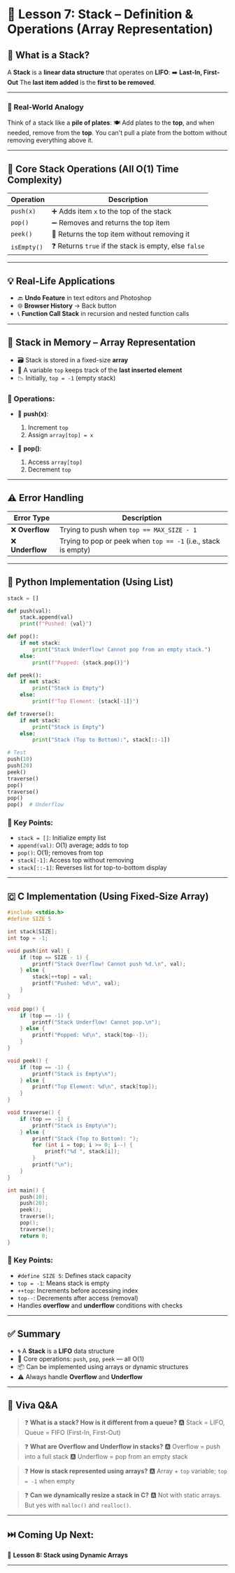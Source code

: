 # 📘 Lesson 7: Stack – Definition & Operations (Array Representation)

## 🔁 What is a Stack?

A **Stack** is a **linear data structure** that operates on **LIFO**:
➡️ **Last-In, First-Out**
The **last item added** is the **first to be removed**.

---

### 🧠 Real-World Analogy

Think of a stack like a **pile of plates**:
🍽️ Add plates to the **top**, and when needed, remove from the **top**.
You can't pull a plate from the bottom without removing everything above it.

---

## 🔧 Core Stack Operations (All O(1) Time Complexity)

| Operation   | Description                                          |
| ----------- | ---------------------------------------------------- |
| `push(x)`   | ➕ Adds item `x` to the top of the stack              |
| `pop()`     | ➖ Removes and returns the top item                   |
| `peek()`    | 👀 Returns the top item without removing it          |
| `isEmpty()` | ❓ Returns `true` if the stack is empty, else `false` |

---

## 💡 Real-Life Applications

* 🔙 **Undo Feature** in text editors and Photoshop
* 🌐 **Browser History** → Back button
* 📞 **Function Call Stack** in recursion and nested function calls

---

## 🧠 Stack in Memory – Array Representation

* 🗃️ Stack is stored in a fixed-size **array**
* 🧮 A variable `top` keeps track of the **last inserted element**
* 📉 Initially, `top = -1` (empty stack)

### 🔧 Operations:

* 🔼 **push(x)**:

  1. Increment `top`
  2. Assign `array[top] = x`

* 🔽 **pop()**:

  1. Access `array[top]`
  2. Decrement `top`

---

## ⚠️ Error Handling

| Error Type      | Description                                                   |
| --------------- | ------------------------------------------------------------- |
| ❌ **Overflow**  | Trying to push when `top == MAX_SIZE - 1`                     |
| ❌ **Underflow** | Trying to pop or peek when `top == -1` (i.e., stack is empty) |

---

## 🐍 Python Implementation (Using List)

```python
stack = []

def push(val):
    stack.append(val)
    print(f"Pushed: {val}")

def pop():
    if not stack:
        print("Stack Underflow! Cannot pop from an empty stack.")
    else:
        print(f"Popped: {stack.pop()}")

def peek():
    if not stack:
        print("Stack is Empty")
    else:
        print(f"Top Element: {stack[-1]}")

def traverse():
    if not stack:
        print("Stack is Empty")
    else:
        print("Stack (Top to Bottom):", stack[::-1])

# Test
push(10)
push(20)
peek()
traverse()
pop()
traverse()
pop()
pop()  # Underflow
```

### 🧠 Key Points:

* `stack = []`: Initialize empty list
* `append(val)`: O(1) average; adds to top
* `pop()`: O(1); removes from top
* `stack[-1]`: Access top without removing
* `stack[::-1]`: Reverses list for top-to-bottom display

---

## 🇨 C Implementation (Using Fixed-Size Array)

```c
#include <stdio.h>
#define SIZE 5

int stack[SIZE];
int top = -1;

void push(int val) {
    if (top == SIZE - 1) {
        printf("Stack Overflow! Cannot push %d.\n", val);
    } else {
        stack[++top] = val;
        printf("Pushed: %d\n", val);
    }
}

void pop() {
    if (top == -1) {
        printf("Stack Underflow! Cannot pop.\n");
    } else {
        printf("Popped: %d\n", stack[top--]);
    }
}

void peek() {
    if (top == -1) {
        printf("Stack is Empty\n");
    } else {
        printf("Top Element: %d\n", stack[top]);
    }
}

void traverse() {
    if (top == -1) {
        printf("Stack is Empty\n");
    } else {
        printf("Stack (Top to Bottom): ");
        for (int i = top; i >= 0; i--) {
            printf("%d ", stack[i]);
        }
        printf("\n");
    }
}

int main() {
    push(10);
    push(20);
    peek();
    traverse();
    pop();
    traverse();
    return 0;
}
```

### 🧠 Key Points:

* `#define SIZE 5`: Defines stack capacity
* `top = -1`: Means stack is empty
* `++top`: Increments before accessing index
* `top--`: Decrements after access (removal)
* Handles **overflow** and **underflow** conditions with checks

---

## ✅ Summary

* 🌀 A **Stack** is a **LIFO** data structure
* 🧮 Core operations: `push`, `pop`, `peek` — all O(1)
* 📦 Can be implemented using arrays or dynamic structures
* ⚠️ Always handle **Overflow** and **Underflow**

---

## 📘 Viva Q\&A

> ❓ **What is a stack? How is it different from a queue?**
> 🅰️ Stack = LIFO, Queue = FIFO (First-In, First-Out)

> ❓ **What are Overflow and Underflow in stacks?**
> 🅰️ Overflow = push into a full stack
> 🅰️ Underflow = pop from an empty stack

> ❓ **How is stack represented using arrays?**
> 🅰️ Array + `top` variable; `top = -1` when empty

> ❓ **Can we dynamically resize a stack in C?**
> 🅰️ Not with static arrays. But yes with `malloc()` and `realloc()`.

---

## ⏭️ Coming Up Next:

📘 **Lesson 8: Stack using Dynamic Arrays**

---



